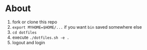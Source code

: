 # About

1. fork or clone this repo
1. `export MYHOME=$HOME/...` if you want `bin` saved somewhere else
1. `cd dotfiles`
1. execute `./dotfiles.sh -e .`
1. logout and login

